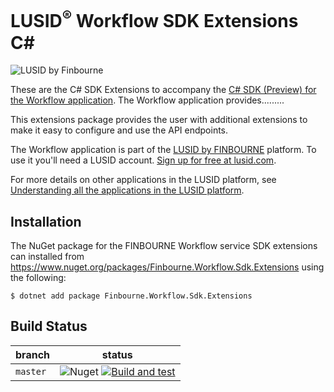 # LUSID<sup>®</sup> Workflow SDK Extensions C#
![LUSID by Finbourne](https://content.finbourne.com/LUSID_repo.png)

These are the C# SDK Extensions to accompany the [C# SDK (Preview) for the Workflow application](https://github.com/finbourne/workflow-sdk-csharp-preview). The Workflow application provides.........

This extensions package provides the user with additional extensions to make it easy to configure and use the API endpoints.

The Workflow application is part of the [LUSID by FINBOURNE](https://www.finbourne.com/lusid-technology) platform. To use it you'll need a LUSID account. [Sign up for free at lusid.com](https://www.lusid.com/app/signup).

For more details on other applications in the LUSID platform, see [Understanding all the applications in the LUSID platform](https://support.lusid.com/knowledgebase/article/KA-01787/en-us).

## Installation

The NuGet package for the FINBOURNE Workflow service SDK extensions can installed from https://www.nuget.org/packages/Finbourne.Workflow.Sdk.Extensions using the following:

```
$ dotnet add package Finbourne.Workflow.Sdk.Extensions
```

## Build Status 

| branch | status |
| --- | --- |
| `master` | ![Nuget](https://img.shields.io/nuget/v/Finbourne.Workflow.Sdk.Extensions?color=blue) [![Build and test](https://github.com/finbourne/workflow-sdk-extensions-csharp/actions/workflow/build-and-test.yaml/badge.svg)](https://github.com/finbourne/workflow-sdk-extensions-csharp/actions/workflow/build-and-test.yaml) |
